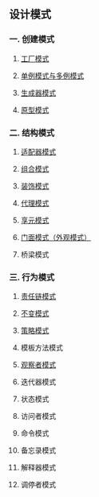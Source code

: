 ## 设计模式

### 一. 创建模式

01. [工厂模式](http://www.zhenchao.org/2016/10/15/design-pattern-factory/)

02. [单例模式与多例模式](http://www.zhenchao.org/2016/10/15/design-pattern-singleton/)

03. [生成器模式](http://www.zhenchao.org/2016/10/23/design-pattern-builder/)

04. [原型模式](http://www.zhenchao.org/2016/10/30/design-pattern-prototype/)

### 二. 结构模式

01. [适配器模式](http://www.zhenchao.org/2016/11/05/design-pattern-adapter/)

02. [组合模式](http://www.zhenchao.org/2016/11/27/design-pattern-composite/)

03. [装饰模式](http://www.zhenchao.org/2016/12/03/design-pattern-decorator/)

04. [代理模式](http://www.zhenchao.org/2016/12/18/design-pattern-proxy/)

05. [享元模式](http://www.zhenchao.org/2017/04/13/design-pattern-flyweight/)

06. [门面模式（外观模式）](http://www.zhenchao.org/2016/12/20/design-pattern-facade/)

07. 桥梁模式

### 三. 行为模式

01. [责任链模式](http://www.zhenchao.org/2016/09/11/chain-of-responsibility/)

02. [不变模式](http://www.zhenchao.org/2016/12/21/design-pattern-immutable/)

03. [策略模式](http://www.zhenchao.org/2016/11/03/design-pattern-strategy/)

04. 模板方法模式

05. [观察者模式](http://www.zhenchao.org/2016/11/16/design-pattern-observer/)

06. 迭代器模式

07. 状态模式

08. 访问者模式

09. 命令模式

10. 备忘录模式

11. 解释器模式

12. 调停者模式